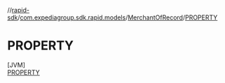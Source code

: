 //[rapid-sdk](../../../../index.md)/[com.expediagroup.sdk.rapid.models](../../index.md)/[MerchantOfRecord](../index.md)/[PROPERTY](index.md)

# PROPERTY

[JVM]\
[PROPERTY](index.md)
